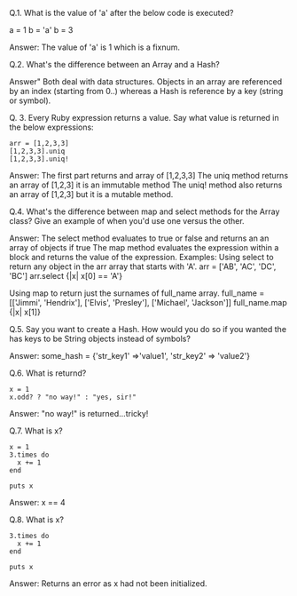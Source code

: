 Q.1. What is the value of 'a' after the below code is executed?

a = 1
b = 'a'
b = 3

Answer: The value of 'a' is 1 which is a fixnum.

Q.2. What's the difference between an Array and a Hash?

Answer" Both deal with data structures. Objects in an array are referenced by an 
		index (starting from 0..) whereas a Hash is reference by a key (string or symbol).

Q. 3. Every Ruby expression returns a value. Say what value is returned in the 
	  below expressions:

	arr = [1,2,3,3]
	[1,2,3,3].uniq
	[1,2,3,3].uniq!

Answer:
The first part returns and array of [1,2,3,3]
The uniq method returns an array of [1,2,3] it is an immutable method
The uniq! method also returns an array of [1,2,3] but it is a mutable method.

Q.4. What's the difference between map and select methods for the Array class?
	 Give an example of when you'd use one versus the other.

Answer: The select method evaluates to true or false and returns an an array of
	  	objects if true
		The map method evaluates the expression within a block and returns the value of
	  	the expression.
Examples:
Using select to return any object in the arr array that starts with 'A'.
arr = ['AB', 'AC', 'DC', 'BC']
arr.select {|x| x[0] == 'A'}

Using map to return just the surnames of full_name array.
full_name = [['Jimmi', 'Hendrix'], ['Elvis', 'Presley'], ['Michael', 'Jackson']]
full_name.map {|x| x[1]}

Q.5. Say you want to create a Hash. How would you do so if you wanted the has keys to
	 be String objects instead of symbols?

Answer: some_hash = {'str_key1' =>'value1', 'str_key2' => 'value2'}

Q.6. What is returnd?

	x = 1
	x.odd? ? "no way!" : "yes, sir!"

Answer: "no way!" is returned...tricky!

Q.7. What is x?
	
	x = 1
	3.times do
	  x += 1
	end

	puts x

Answer: x == 4

Q.8. What is x?

	3.times do
	  x += 1
	end

	puts x

Answer: Returns an error as x had not been initialized.

